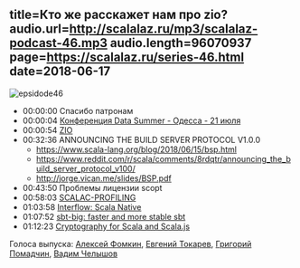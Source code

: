 title=Кто же расскажет нам про zio?
audio.url=http://scalalaz.ru/mp3/scalalaz-podcast-46.mp3
audio.length=96070937
page=https://scalalaz.ru/series-46.html
date=2018-06-17
----

![epsidode46](img/episode46.jpg)

* 00:00:00 Спасибо патронам
* 00:00:04 [Конференция Data Summer - Одесса - 21 июля](https://provectus.com/datasummer/)
* 00:00:54 [ZIO](https://github.com/scalaz/scalaz-zio)
* 00:32:36 ANNOUNCING THE BUILD SERVER PROTOCOL V1.0.0
    * <https://www.scala-lang.org/blog/2018/06/15/bsp.html>
    * <https://www.reddit.com/r/scala/comments/8rdqtr/announcing_the_build_server_protocol_v100/>
    * <http://jorge.vican.me/slides/BSP.pdf>
* 00:43:50 Проблемы лицензии scopt
* 00:58:03 [SCALAC-PROFILING](https://www.scala-lang.org/blog/2018/06/04/scalac-profiling.html)
* 01:03:58 [Interflow: Scala Native](http://www.scala-native.org/en/latest/blog/interflow.html)
* 01:07:52 [sbt-big: faster and more stable sbt](https://github.com/olafurpg/sbt-big)
* 01:12:23 [Cryptography for Scala and Scala.js](https://github.com/fluencelabs/crypto)

Голоса выпуска:
[Алексей Фомкин](http://github.com/fomkin),
[Евгений Токарев](https://twitter.com/strobegen),
[Григорий Помадчин](https://github.com/pomadchin),
[Вадим Челышов](http://github.com/dos65)
